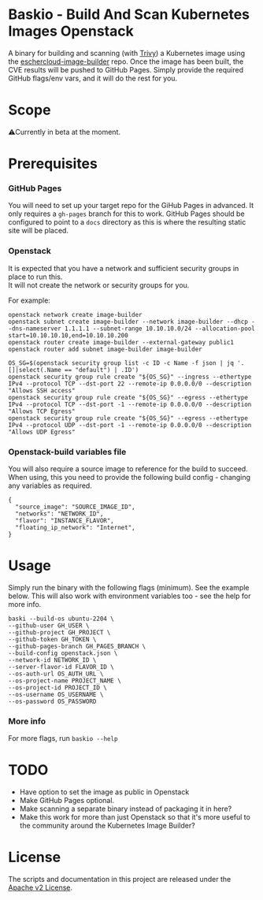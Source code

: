 # Baskio - Build And Scan Kubernetes Images Openstack

A binary for building and scanning (with [Trivy](https://github.com/aquasecurity/trivy)) a Kubernetes image using the [eschercloud-image-builder](https://github.com/eschercloudai/image-builder) repo.
Once the image has been built, the CVE results will be pushed to GitHub Pages. Simply provide the required GitHub flags/env vars, and it will do the rest for you.


# Scope

⚠️Currently in beta at the moment.

# Prerequisites
### GitHub Pages
You will need to set up your target repo for the GiHub Pages in advanced.
It only requires a `gh-pages` branch for this to work.
GitHub Pages should be configured to point to a `docs` directory as this is where the resulting static site will be placed.

### Openstack
It is expected that you have a network and sufficient security groups in place to run this.<br>
It will not create the network or security groups for you.

For example:
```
openstack network create image-builder
openstack subnet create image-builder --network image-builder --dhcp --dns-nameserver 1.1.1.1 --subnet-range 10.10.10.0/24 --allocation-pool start=10.10.10.10,end=10.10.10.200
openstack router create image-builder --external-gateway public1
openstack router add subnet image-builder image-builder

OS_SG=$(openstack security group list -c ID -c Name -f json | jq '.[]|select(.Name == "default") | .ID')
openstack security group rule create "${OS_SG}" --ingress --ethertype IPv4 --protocol TCP --dst-port 22 --remote-ip 0.0.0.0/0 --description "Allows SSH access"
openstack security group rule create "${OS_SG}" --egress --ethertype IPv4 --protocol TCP --dst-port -1 --remote-ip 0.0.0.0/0 --description "Allows TCP Egress"
openstack security group rule create "${OS_SG}" --egress --ethertype IPv4 --protocol UDP --dst-port -1 --remote-ip 0.0.0.0/0 --description "Allows UDP Egress"
```

### Openstack-build variables file
You will also require a source image to reference for the build to succeed.
When using, this you need to provide the following build config - changing any variables as required.
```
{
  "source_image": "SOURCE_IMAGE_ID",
  "networks": "NETWORK_ID",
  "flavor": "INSTANCE_FLAVOR",
  "floating_ip_network": "Internet",
}
```

# Usage

Simply run the binary with the following flags (minimum). See the example below.
This will also work with environment variables too - see the help for more info.
```shell
baski --build-os ubuntu-2204 \
--github-user GH_USER \
--github-project GH_PROJECT \
--github-token GH_TOKEN \
--github-pages-branch GH_PAGES_BRANCH \
--build-config openstack.json \
--network-id NETWORK_ID \
--server-flavor-id FLAVOR_ID \
--os-auth-url OS_AUTH_URL \
--os-project-name PROJECT_NAME \
--os-project-id PROJECT_ID \
--os-username OS_USERNAME \
--os-password OS_PASSWORD
```

### More info
For more flags, run `baskio --help`

# TODO
* Have option to set the image as public in Openstack
* Make GitHub Pages optional.
* Make scanning a separate binary instead of packaging it in here?
* Make this work for more than just Openstack so that it's more useful to the community around the Kubernetes Image Builder?

# License
The scripts and documentation in this project are released under the [Apache v2 License](LICENSE).